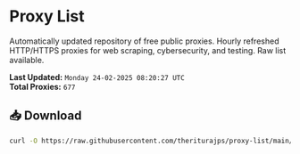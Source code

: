 # Proxy List

Automatically updated repository of free public proxies. Hourly refreshed HTTP/HTTPS proxies for web scraping, cybersecurity, and testing. Raw list available.

**Last Updated:** `Monday 24-02-2025 08:20:27 UTC`  
**Total Proxies:** `677`

## 📥 Download
```bash
curl -O https://raw.githubusercontent.com/theriturajps/proxy-list/main/proxies.txt
